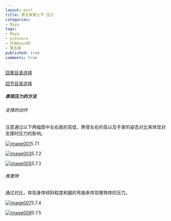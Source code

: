 ```yaml
---
layout: post
title: 第五章第七节 压力
categories:
- Maya
tags:
- Maya
- pressure
- 开始maya吧
- 第五章
published: true
comments: true
---
```

<p><!--more--></p>

<p><a href="http://hivan.me/2008/03/20/begin-maya.html" target="_blank">回章目录选择</a></p>

<p><a href="http://hivan.me/2008/03/22/fifty-movement-regularity-for-body.html">回节目录选择</a></p>

<p><h5>表现压力的方法</h5>
<h6>支撑的动作</h6>
注意通过以下两幅图中左右肩的高低，胯骨左右的高以及手掌的姿态对比来体现对支撑时压力的影响。</p>

<p><a title="image001" href="http://www.flickr.com/photos/95019520@N00/2352025890/" target="_blank"><img src="http://farm3.static.flickr.com/2173/2352025890_866c86d57b.jpg" border="0" alt="image001" /></a>5.7.1</p>

<p><a title="image003" href="http://www.flickr.com/photos/95019520@N00/2351197061/" target="_blank"><img src="http://farm3.static.flickr.com/2009/2351197061_ee849d9ae1.jpg" border="0" alt="image003" /></a>5.7.2</p>

<p><a title="image005" href="http://www.flickr.com/photos/95019520@N00/2351196757/" target="_blank"><img src="http://farm3.static.flickr.com/2194/2351196757_f2932e10d9.jpg" border="0" alt="image005" /></a>5.7.3
<h6>推重物</h6>
通过对比，体现身体倾斜程度和腿的弯曲来体现推物体的压力。</p>

<p><a title="image007" href="http://www.flickr.com/photos/95019520@N00/2351196625/" target="_blank"><img src="http://farm3.static.flickr.com/3238/2351196625_9f3b46641e.jpg" border="0" alt="image007" /></a>5.7.4</p>

<p><a title="image009" href="http://www.flickr.com/photos/95019520@N00/2352025148/" target="_blank"><img src="http://farm3.static.flickr.com/3102/2352025148_9f08c1e1cd.jpg" border="0" alt="image009" /></a>5.7.5</p>
